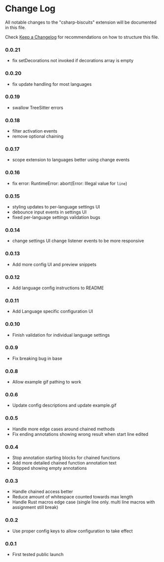 # Change Log

All notable changes to the "csharp-biscuits" extension will be documented in this file.

Check [Keep a Changelog](http://keepachangelog.com/) for recommendations on how to structure this file.

### 0.0.21

- fix setDecorations not invoked if decorations array is empty

### 0.0.20

- fix update handling for most languages

### 0.0.19

- swallow TreeSitter errors

### 0.0.18

- filter activation events
- remove optional chaining

### 0.0.17

- scope extension to languages better using change events

### 0.0.16

- fix error: RuntimeError: abort(Error: Illegal value for `line`)

### 0.0.15

- styling updates to per-language settings UI
- debounce input events in settings UI
- fixed per-language settings validation bugs

### 0.0.14

- change settings UI change listener events to be more responsive

### 0.0.13

- Add more config UI and preview snippets

### 0.0.12

- Add language config instructions to README

### 0.0.11

- Add Language specific configuration UI

### 0.0.10

- Finish validation for individual language settings

### 0.0.9

- Fix breaking bug in base

### 0.0.8

- Allow example gif pathing to work

### 0.0.6

- Update config descriptions and update example.gif

### 0.0.5

- Handle more edge cases around chained methods
- Fix ending annotations showing wrong result when start line edited

### 0.0.4

- Stop annotation starting blocks for chained functions
- Add more detailed chained function annotation text
- Stopped showing empty annotations

### 0.0.3

- Handle chained access better
- Reduce amount of whitespace counted towards max length
- Handle Rust macros edge case (single line only. multi line macros with assignment still break)

### 0.0.2

- Use proper config keys to allow configuration to take effect

### 0.0.1

- First tested public launch
